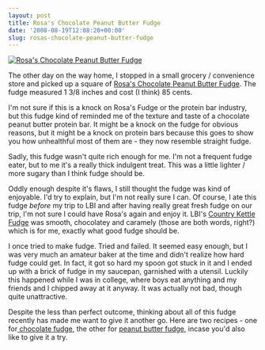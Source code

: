 ```yaml
---
layout: post
title: Rosa's Chocolate Peanut Butter Fudge
date: '2008-08-19T12:08:20+00:00'
slug: rosas-chocolate-peanut-butter-fudge
---
```

<a href="http://www.flickr.com/photos/kstar810/2720639641/"><img src="http://farm4.static.flickr.com/3262/2720639641_ab7bbbaa97.jpg?v=0" alt="Rosa's Chocolate Peanut Butter Fudge" /></a>

The other day on the way home, I stopped in a small grocery / convenience store and picked up a square of <a href="http://rosasfudge.com/store/index.php?main_page=product_info&cPath=1&products_id=53">Rosa's Chocolate Peanut Butter Fudge</a>. The fudge measured 1 3/8 inches and cost (I think) 85 cents. 

I'm not sure if this is a knock on Rosa's Fudge or the protein bar industry, but this fudge kind of reminded me of the texture and taste of a chocolate peanut butter protein bar. It might be a knock on the fudge for obvious reasons, but it might be a knock on protein bars because this goes to show you how unhealthful most of them are - they now resemble straight fudge.

Sadly, this fudge wasn't quite rich enough for me. I'm not a frequent fudge eater, but to me it's a really thick indulgent treat. This was a little lighter / more sugary than I think fudge should be. 

Oddly enough despite it's flaws, I still thought the fudge was kind of enjoyable. I'd try to explain, but I'm not really sure I can. Of course, I ate this fudge <em>before</em> my trip to LBI and after having really great fresh fudge on our trip, I'm not sure I could have Rosa's again and enjoy it. LBI's <a href="http://www.countrykettlefudge.com/">Country Kettle Fudge</a> was smooth, chocolatey and caramely (those are both words, right?) which is for me, exactly what good fudge should be.

I once tried to make fudge. Tried and failed. It seemed easy enough, but I was very much an amateur baker at the time and didn't realize how hard fudge could get. In fact, it got so hard my spoon got stuck in it and I ended up with a brick of fudge in my saucepan, garnished with a utensil. Luckily this happened while I was in college, where boys eat anything and my friends and I chipped away at it anyway. It was actually not bad, though quite unattractive.

Despite the less than perfect outcome, thinking about all of this fudge recently has made me want to give it another go. Here are two recipes - one for<a href="http://allrecipes.com/Recipe/One-Bowl-Chocolate-Fudge/Detail.aspx"> chocolate fudge</a>, the other for <a href="http://allrecipes.com/Recipe/Peanut-Butter-Fudge-III/Detail.aspx">peanut butter fudge</a>, incase you'd also like to give it a try. 
